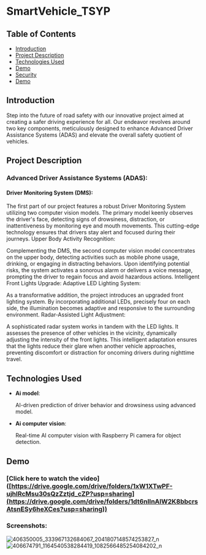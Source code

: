 # SmartVehicle_TSYP

## Table of Contents

- [Introduction](#introduction)
- [Project Description](#project-description)
- [Technologies Used](#technologies-used)
- [Demo](#demo)
- [Security](#security)
- [Demo](#demo)

## Introduction

Step into the future of road safety with our innovative project aimed at creating a safer driving experience for all. Our endeavor revolves around two key components, meticulously designed to enhance Advanced Driver Assistance Systems (ADAS) and elevate the overall safety quotient of vehicles.



## Project Description

### Advanced Driver Assistance Systems (ADAS):
#### Driver Monitoring System (DMS):

The first part of our project features a robust Driver Monitoring System utilizing two computer vision models. The primary model keenly observes the driver's face, detecting signs of drowsiness, distraction, or inattentiveness by monitoring eye and mouth movements. This cutting-edge technology ensures that drivers stay alert and focused during their journeys.
Upper Body Activity Recognition:

Complementing the DMS, the second computer vision model concentrates on the upper body, detecting activities such as mobile phone usage, drinking, or engaging in distracting behaviors. Upon identifying potential risks, the system activates a sonorous alarm or delivers a voice message, prompting the driver to regain focus and avoid hazardous actions.
Intelligent Front Lights Upgrade:
Adaptive LED Lighting System:

As a transformative addition, the project introduces an upgraded front lighting system. By incorporating additional LEDs, precisely four on each side, the illumination becomes adaptive and responsive to the surrounding environment.
Radar-Assisted Light Adjustment:

A sophisticated radar system works in tandem with the LED lights. It assesses the presence of other vehicles in the vicinity, dynamically adjusting the intensity of the front lights. This intelligent adaptation ensures that the lights reduce their glare when another vehicle approaches, preventing discomfort or distraction for oncoming drivers during nighttime travel.

## Technologies Used

- **Ai model**:

   AI-driven prediction of driver behavior and drowsiness using advanced model.
- **Ai computer vision**:

   Real-time AI computer vision with Raspberry Pi camera for object detection.


## Demo
### [Click here to watch the video] ([https://drive.google.com/drive/folders/1xW1XTwPF-ujhIRcMsu30sQzZztjd_cZP?usp=sharing](https://drive.google.com/drive/folders/1dt6nIInAlW2K8bbcrsAtsnESy6heXCes?usp=sharing))

### Screenshots:
![406350005_333967132684067_2041807148574253827_n](https://github.com/AymenKtari01/SmartVehicle_TSYP/assets/138572009/f11edc47-885f-4bde-8a74-f39efde9e579)
![406674791_1164540538284419_1082566485254084202_n](https://github.com/AymenKtari01/SmartVehicle_TSYP/assets/138572009/f3fd3afc-4787-40bd-8654-4e24e60de6a3)


